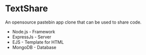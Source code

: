 # TextShare
An opensource pastebin app clone that can be used to share code.



- Node.js - Framework 
- ExpressJs - Server
- EJS - Template for HTML
- MongoDB - Database 

